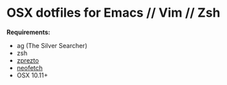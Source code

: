 # OSX dotfiles for Emacs // Vim // Zsh
<b>Requirements:</b>
- ag (The Silver Searcher)
- zsh
- [zprezto](https://github.com/sorin-ionescu/prezto)
- [neofetch](https://github.com/dylanaraps/neofetch)
- OSX 10.11+
